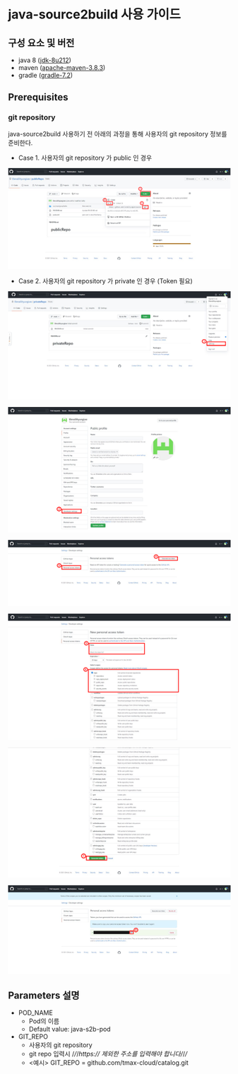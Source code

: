 # java-source2build 사용 가이드

## 구성 요소 및 버전
* java 8 ([jdk-8u212](https://www.oracle.com/java/technologies/javase/8u212-relnotes.html))
* maven ([apache-maven-3.8.3](https://dlcdn.apache.org/maven/maven-3/3.8.3/binaries/apache-maven-3.8.3-bin.tar.gz))
* gradle ([gradle-7.2](https://services.gradle.org/distributions/gradle-7.2-bin.zip))

## Prerequisites

### git repository

java-source2build 사용하기 전 아래의 과정을 통해 사용자의 git repository 정보를 준비한다.

* Case 1. 사용자의 git repository 가 public 인 경우
  
![image](figure/public_repo.png)
  
* Case 2. 사용자의 git repository 가 private 인 경우 (Token 필요)
   
![image](figure/private_repo_1.png)

![image](figure/private_repo_2.png)

![image](figure/private_repo_3.png)

![image](figure/private_repo_4.png)

![image](figure/private_repo_5.png)

![image](figure/private_repo_6.png)

## Parameters 설명

* POD_NAME
  * Pod의 이름
  * Default value: java-s2b-pod
* GIT_REPO
  * 사용자의 git repository
  * git repo 입력시 /*/*/*https:// 제외한 주소를 입력해야 합니다/*/*/* 
  * <예시> GIT_REPO = github.com/tmax-cloud/catalog.git
